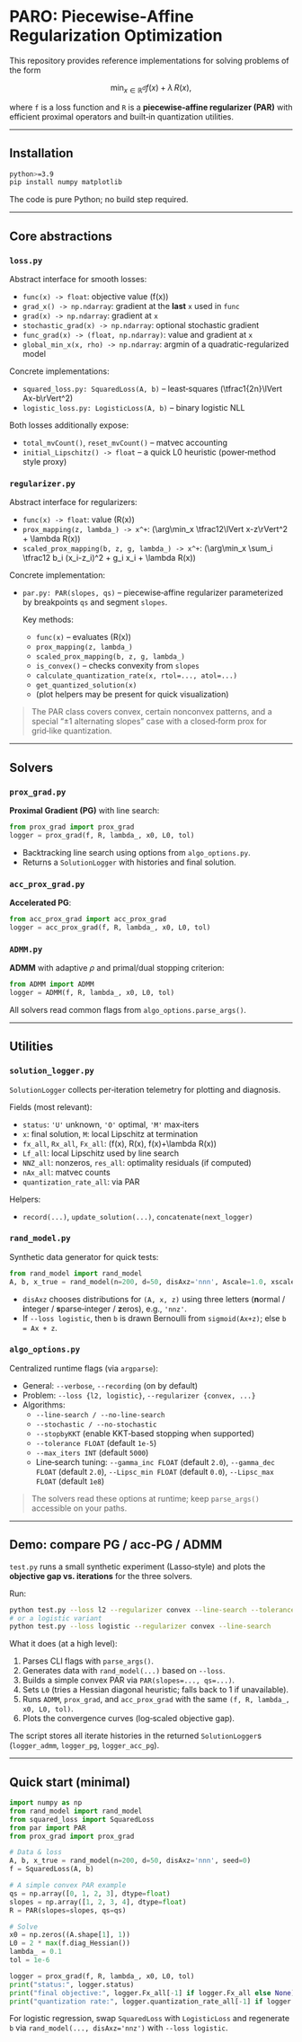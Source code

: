 # PARO: Piecewise‑Affine Regularization Optimization

This repository provides reference implementations for solving problems of the form

$$\min_{x\in\mathbb{R}^d} f(x) + \lambda\,R(x),$$

where `f` is a loss function and `R` is a **piecewise‑affine regularizer (PAR)** with efficient proximal operators and built‑in quantization utilities.

---

## Installation

```bash
python>=3.9
pip install numpy matplotlib
```
The code is pure Python; no build step required.

---

## Core abstractions

### `loss.py`
Abstract interface for smooth losses:
- `func(x) -> float`: objective value \(f(x)\)
- `grad_x() -> np.ndarray`: gradient at the **last** `x` used in `func`
- `grad(x) -> np.ndarray`: gradient at `x`
- `stochastic_grad(x) -> np.ndarray`: optional stochastic gradient
- `func_grad(x) -> (float, np.ndarray)`: value and gradient at `x`
- `global_min_x(x, rho) -> np.ndarray`: argmin of a quadratic-regularized model
  

Concrete implementations:
- `squared_loss.py: SquaredLoss(A, b)` – least‑squares \(\tfrac1{2n}\lVert Ax-b\rVert^2\)
- `logistic_loss.py: LogisticLoss(A, b)` – binary logistic NLL

Both losses additionally expose:
- `total_mvCount()`, `reset_mvCount()` – matvec accounting
- `initial_Lipschitz() -> float` – a quick L0 heuristic (power‑method style proxy)


### `regularizer.py`
Abstract interface for regularizers:
- `func(x) -> float`: value \(R(x)\)
- `prox_mapping(z, lambda_) -> x^+`: \(\arg\min_x \tfrac12\lVert x-z\rVert^2 + \lambda R(x)\)
- `scaled_prox_mapping(b, z, g, lambda_) -> x^+`: \(\arg\min_x \sum_i \tfrac12 b_i (x_i-z_i)^2 + g_i x_i + \lambda R(x)\)


Concrete implementation:
- `par.py: PAR(slopes, qs)` – piecewise‑affine regularizer parameterized by breakpoints `qs` and segment `slopes`.

  Key methods:
  - `func(x)` – evaluates \(R(x)\)
  - `prox_mapping(z, lambda_)`
  - `scaled_prox_mapping(b, z, g, lambda_)`
  - `is_convex()` – checks convexity from `slopes`
  - `calculate_quantization_rate(x, rtol=..., atol=...)`
  - `get_quantized_solution(x)`
  - (plot helpers may be present for quick visualization)

> The PAR class covers convex, certain nonconvex patterns, and a special “±1 alternating slopes” case with a closed‑form prox for grid‑like quantization.

---

## Solvers

### `prox_grad.py`
**Proximal Gradient (PG)** with line search:
```python
from prox_grad import prox_grad
logger = prox_grad(f, R, lambda_, x0, L0, tol)
```
- Backtracking line search using options from `algo_options.py`.
- Returns a `SolutionLogger` with histories and final solution.

### `acc_prox_grad.py`
**Accelerated PG**:

```python
from acc_prox_grad import acc_prox_grad
logger = acc_prox_grad(f, R, lambda_, x0, L0, tol)
```

### `ADMM.py`
**ADMM** with adaptive $\rho$ and primal/dual stopping criterion:

```python
from ADMM import ADMM
logger = ADMM(f, R, lambda_, x0, L0, tol)
```

All solvers read common flags from `algo_options.parse_args()`.

---

## Utilities

### `solution_logger.py`
`SolutionLogger` collects per‑iteration telemetry for plotting and diagnosis.

Fields (most relevant):
- `status`: `'U'` unknown, `'O'` optimal, `'M'` max‑iters
- `x`: final solution, `M`: local Lipschitz at termination
- `fx_all`, `Rx_all`, `Fx_all`: \(f(x), R(x), f(x)+\lambda R(x)\)
- `Lf_all`: local Lipschitz used by line search
- `NNZ_all`: nonzeros, `res_all`: optimality residuals (if computed)
- `nAx_all`: matvec counts
- `quantization_rate_all`: via PAR

Helpers:
- `record(...)`, `update_solution(...)`, `concatenate(next_logger)`

### `rand_model.py`
Synthetic data generator for quick tests:
```python
from rand_model import rand_model
A, b, x_true = rand_model(n=200, d=50, disAxz='nnn', Ascale=1.0, xscale=1.0, zscale=1.0, seed=0)
```
- `disAxz` chooses distributions for `(A, x, z)` using three letters (**n**ormal / **i**nteger / **s**parse‑integer / **z**eros), e.g., `'nnz'`.
- If `--loss logistic`, then `b` is drawn Bernoulli from `sigmoid(Ax+z)`; else `b = Ax + z`.


### `algo_options.py`
Centralized runtime flags (via `argparse`):
- General: `--verbose`, `--recording` (on by default)
- Problem: `--loss {l2, logistic}`, `--regularizer {convex, ...}`
- Algorithms:
  - `--line-search / --no-line-search`
  - `--stochastic / --no-stochastic`
  - `--stopbyKKT` (enable KKT‑based stopping when supported)
  - `--tolerance FLOAT` (default `1e-5`)
  - `--max_iters INT` (default `5000`)
  - Line‑search tuning: `--gamma_inc FLOAT` (default `2.0`), `--gamma_dec FLOAT` (default `2.0`), `--Lipsc_min FLOAT` (default `0.0`), `--Lipsc_max FLOAT` (default `1e8`)

> The solvers read these options at runtime; keep `parse_args()` accessible on your paths.

---

## Demo: compare PG / acc‑PG / ADMM

`test.py` runs a small synthetic experiment (Lasso‑style) and plots the **objective gap vs. iterations** for the three solvers.

Run:
```bash
python test.py --loss l2 --regularizer convex --line-search --tolerance 1e-6
# or a logistic variant
python test.py --loss logistic --regularizer convex --line-search
```

What it does (at a high level):
1. Parses CLI flags with `parse_args()`.
2. Generates data with `rand_model(...)` based on `--loss`.
3. Builds a simple convex PAR via `PAR(slopes=..., qs=...)`.
4. Sets `L0` (tries a Hessian diagonal heuristic; falls back to 1 if unavailable).
5. Runs `ADMM`, `prox_grad`, and `acc_prox_grad` with the same `(f, R, lambda_, x0, L0, tol)`.
6. Plots the convergence curves (log‑scaled objective gap).

The script stores all iterate histories in the returned `SolutionLogger`s (`logger_admm`, `logger_pg`, `logger_acc_pg`).

---

## Quick start (minimal)

```python
import numpy as np
from rand_model import rand_model
from squared_loss import SquaredLoss
from par import PAR
from prox_grad import prox_grad

# Data & loss
A, b, x_true = rand_model(n=200, d=50, disAxz='nnn', seed=0)
f = SquaredLoss(A, b)

# A simple convex PAR example
qs = np.array([0, 1, 2, 3], dtype=float)
slopes = np.array([1, 2, 3, 4], dtype=float)
R = PAR(slopes=slopes, qs=qs)

# Solve
x0 = np.zeros((A.shape[1], 1))
L0 = 2 * max(f.diag_Hessian())
lambda_ = 0.1
tol = 1e-6

logger = prox_grad(f, R, lambda_, x0, L0, tol)
print("status:", logger.status)
print("final objective:", logger.Fx_all[-1] if logger.Fx_all else None)
print("quantization rate:", logger.quantization_rate_all[-1] if logger.quantization_rate_all else None)
```

For logistic regression, swap `SquaredLoss` with `LogisticLoss` and regenerate `b` via `rand_model(..., disAxz='nnz')` with `--loss logistic`.
